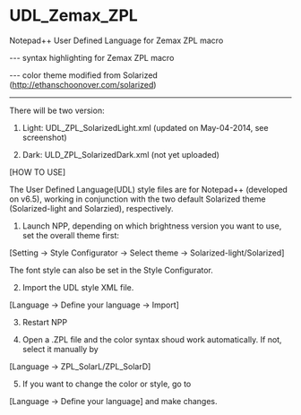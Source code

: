 UDL_Zemax_ZPL
=============

Notepad++ User Defined Language for Zemax ZPL macro

  --- syntax highlighting for Zemax ZPL macro 

  --- color theme modified from Solarized (http://ethanschoonover.com/solarized)

  --- 

There will be two version:

1. Light: UDL_ZPL_SolarizedLight.xml  (updated on May-04-2014, see screenshot)

2. Dark:  ULD_ZPL_SolarizedDark.xml   (not yet uploaded)

[HOW TO USE]

The User Defined Language(UDL) style files are for Notepad++ (developed on v6.5), working in conjunction with the two default Solarized theme (Solarized-light and Solarzied), respectively.

1. Launch NPP, depending on which brightness version you want to use, set the overall theme first:

  [Setting -> Style Configurator -> Select theme -> Solarized-light/Solarized]

  The font style can also be set in the Style Configurator.

2. Import the UDL style XML file.

  [Language -> Define your language -> Import]

3. Restart NPP

4. Open a .ZPL file and the color syntax shoud work automatically. If not, select it manually by

  [Language -> ZPL_SolarL/ZPL_SolarD]

5. If you want to change the color or style, go to

  [Language -> Define your language] and make changes.
